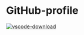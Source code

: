 # GitHub-profile

[![vscode-download](https://img.shields.io/badge/VSCode-download-blue?style=for-the-badge&logo=visual-studio-code)](https://code.visualstudio.com/)
